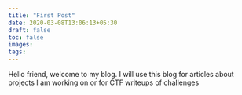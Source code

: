 ```yaml
---
title: "First Post"
date: 2020-03-08T13:06:13+05:30
draft: false
toc: false
images:
tags:
---
```


Hello friend, welcome to my blog. I will use this blog for articles about projects I am working on or for CTF writeups of challenges